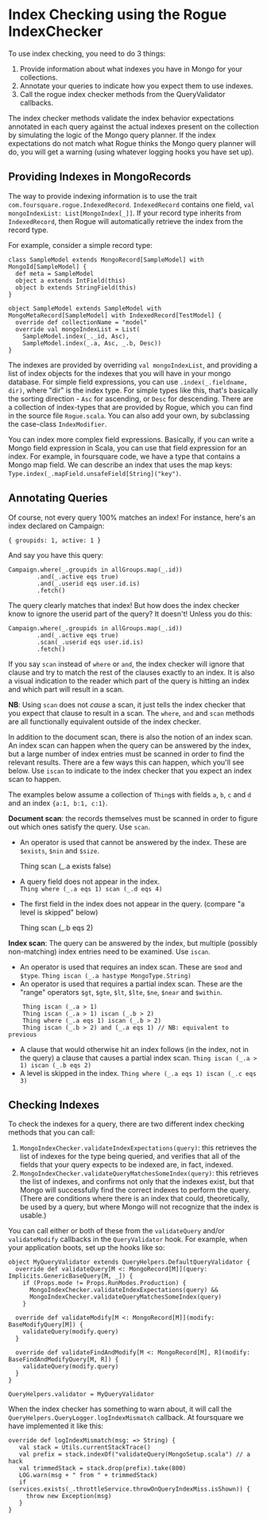 # Index Checking using the Rogue IndexChecker

To use index checking, you need to do 3 things:

1. Provide information about what indexes you have in Mongo for your collections.
2. Annotate your queries to indicate how you expect them to use indexes.
3. Call the rogue index checker methods from the QueryValidator callbacks.

The index checker methods validate the index behavior expectations annotated in each query against the actual indexes present on the collection by simulating the logic of the Mongo query planner. If the index expectations do not match what Rogue thinks the Mongo query planner will do, you will get a warning (using whatever logging hooks you have set up).

## Providing Indexes in MongoRecords

The way to provide indexing information is to use the trait `com.foursquare.rogue.IndexedRecord`. `IndexedRecord` contains one field, `val mongoIndexList: List[MongoIndex[_]]`. If your record type inherits from `IndexedRecord`, then Rogue will automatically retrieve the index from the record type.

For example, consider a simple record type:

    class SampleModel extends MongoRecord[SampleModel] with MongoId[SampleModel] {
      def meta = SampleModel
      object a extends IntField(this)	
      object b extends StringField(this)
    }

    object SampleModel extends SampleModel with MongoMetaRecord[SampleModel] with IndexedRecord[TestModel] {
      override def collectionName = "model"
      override val mongoIndexList = List(
        SampleModel.index(_._id, Asc),
        SampleModel.index(_.a, Asc, _.b, Desc))
    }

The indexes are provided by overriding `val mongoIndexList`, and providing a list of index objects for the indexes that you will have in your mongo database. For simple field expressions, you can use `.index(_.fieldname, dir)`, where "dir" is the index type. For simple types like this, that's basically the sorting direction - `Asc` for ascending, or `Desc` for descending. There are a collection of index-types that are provided by Rogue, which you can find in the source file `Rogue.scala`. You can also add your own, by subclassing the case-class `IndexModifier`.

You can index more complex field expressions. Basically, if you can write a Mongo field expression in Scala, you can use that field expression for an index. For example, in foursquare code, we have a type that contains a Mongo map field. We can describe an index that uses the map keys: `Type.index(_.mapField.unsafeField[String]("key")`.

## Annotating Queries

Of course, not every query 100% matches an index! For instance, here's an index declared on Campaign:

    { groupids: 1, active: 1 }

And say you have this query:

    Campaign.where(_.groupids in allGroups.map(_.id))
            .and(_.active eqs true)
            .and(_.userid eqs user.id.is)
            .fetch()

The query clearly matches that index! But how does the index checker know to ignore the userid part of the query? It doesn't! Unless you do this:

    Campaign.where(_.groupids in allGroups.map(_.id))
            .and(_.active eqs true)
            .scan(_.userid eqs user.id.is)
            .fetch()

If you say `scan` instead of `where` or `and`, the index checker will ignore that clause and try to match the rest of the clauses exactly to an index. It is also a visual indication to the reader which part of the query is hitting an index and which part will result in a scan.

**NB**: Using `scan` does not _cause_ a scan, it just tells the index checker that you expect that clause to result in a scan.  The `where`, `and` and `scan` methods are all functionally equivalent outside of the index checker.

In addition to the document scan, there is also the notion of an index scan. An index scan can happen when the query can be answered by the index, but a large number of index entries must be scanned in order to find the relevant results. There are a few ways this can happen, which you'll see below. Use `iscan` to indicate to the index checker that you expect an index scan to happen.

The examples below assume a collection of `Thing`s with fields `a`, `b`, `c` and `d` and an index `{a:1, b:1, c:1}`.

**Document scan**: the records themselves must be scanned in order to figure out which ones satisfy the query. Use `scan`.

- An operator is used that cannot be answered by the index. These are `$exists`, `$nin` and `$size`.

    Thing scan (_.a exists false)

- A query field does not appear in the index.
    <br/>`Thing where (_.a eqs 1) scan (_.d eqs 4)`
- The first field in the index does not appear in the query. (compare "a level is skipped" below)
    
    Thing scan (_.b eqs 2)

**Index scan**: The query can be answered by the index, but multiple (possibly non-matching) index entries need to be examined. Use `iscan`.

- An operator is used that requires an index scan. These are `$mod` and `$type`.
    `Thing iscan (_.a hastype MongoType.String)`
- An operator is used that requires a partial index scan. These are the "range" operators `$gt`, `$gte`, `$lt`, `$lte`, `$ne`, `$near` and `$within`.
```
    Thing iscan (_.a > 1)
    Thing iscan (_.a > 1) iscan (_.b > 2)
    Thing where (_.a eqs 1) iscan (_.b > 2)
    Thing iscan (_.b > 2) and (_.a eqs 1) // NB: equivalent to previous
```
- A clause that would otherwise hit an index follows (in the index, not in the query) a clause that causes a partial index scan.
`Thing iscan (_.a > 1) iscan (_.b eqs 2)`
- A level is skipped in the index.
    `Thing where (_.a eqs 1) iscan (_.c eqs 3)`

## Checking Indexes

To check the indexes for a query, there are two different index checking methods that you can call:

1. `MongoIndexChecker.validateIndexExpectations(query)`: this retrieves the list of indexes for the type being queried, and verifies that all of the fields that your query expects to be indexed are, in fact, indexed.
2. `MongoIndexChecker.validateQueryMatchesSomeIndex(query)`: this retrieves the list of indexes, and confirms not only that the indexes exist, but that Mongo will successfully find the correct indexes to perform the query. (There are conditions where there is an index that could, theoretically, be used by a query, but where Mongo will not recognize that the index is usable.)

You can call either or both of these from the `validateQuery` and/or `validateModify` callbacks in the `QueryValidator` hook. For example,
when your application boots, set up the hooks like so:

    object MyQueryValidator extends QueryHelpers.DefaultQueryValidator {
      override def validateQuery[M <: MongoRecord[M]](query: Implicits.GenericBaseQuery[M, _]) {
        if (Props.mode != Props.RunModes.Production) {
          MongoIndexChecker.validateIndexExpectations(query) &&
          MongoIndexChecker.validateQueryMatchesSomeIndex(query)
        }

      override def validateModify[M <: MongoRecord[M]](modify: BaseModifyQuery[M]) {
        validateQuery(modify.query)
      }

      override def validateFindAndModify[M <: MongoRecord[M], R](modify: BaseFindAndModifyQuery[M, R]) {
        validateQuery(modify.query)
      }
    }

    QueryHelpers.validator = MyQueryValidator

When the index checker has something to warn about, it will call the `QueryHelpers.QueryLogger.logIndexMismatch` callback.
At foursquare we have implemented it like this:

    override def logIndexMismatch(msg: => String) {
       val stack = Utils.currentStackTrace()
       val prefix = stack.indexOf("validateQuery(MongoSetup.scala") // a hack
       val trimmedStack = stack.drop(prefix).take(800)
       LOG.warn(msg + " from " + trimmedStack)
       if (services.exists(_.throttleService.throwOnQueryIndexMiss.isShown)) {
         throw new Exception(msg)
       }
    }


